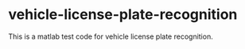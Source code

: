 # vehicle-license-plate-recognition
This is a matlab test code for vehicle license plate recognition.
